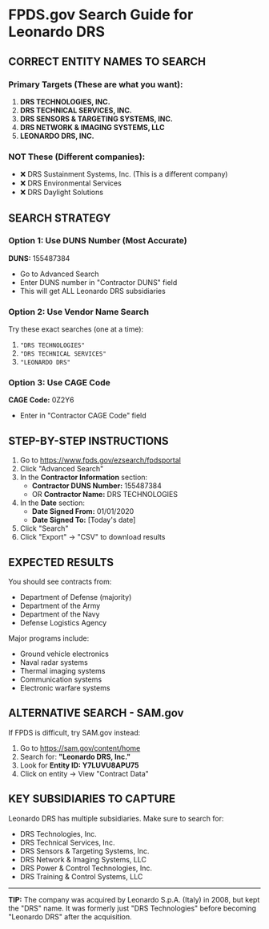 # FPDS.gov Search Guide for Leonardo DRS

## CORRECT ENTITY NAMES TO SEARCH

### Primary Targets (These are what you want):
1. **DRS TECHNOLOGIES, INC.**
2. **DRS TECHNICAL SERVICES, INC.**
3. **DRS SENSORS & TARGETING SYSTEMS, INC.**
4. **DRS NETWORK & IMAGING SYSTEMS, LLC**
5. **LEONARDO DRS, INC.**

### NOT These (Different companies):
- ❌ DRS Sustainment Systems, Inc. (This is a different company)
- ❌ DRS Environmental Services
- ❌ DRS Daylight Solutions

## SEARCH STRATEGY

### Option 1: Use DUNS Number (Most Accurate)
**DUNS:** 155487384
- Go to Advanced Search
- Enter DUNS number in "Contractor DUNS" field
- This will get ALL Leonardo DRS subsidiaries

### Option 2: Use Vendor Name Search
Try these exact searches (one at a time):
1. `"DRS TECHNOLOGIES"`
2. `"DRS TECHNICAL SERVICES"`
3. `"LEONARDO DRS"`

### Option 3: Use CAGE Code
**CAGE Code:** 0Z2Y6
- Enter in "Contractor CAGE Code" field

## STEP-BY-STEP INSTRUCTIONS

1. Go to https://www.fpds.gov/ezsearch/fpdsportal
2. Click "Advanced Search"
3. In the **Contractor Information** section:
   - **Contractor DUNS Number:** 155487384
   - OR **Contractor Name:** DRS TECHNOLOGIES
4. In the **Date** section:
   - **Date Signed From:** 01/01/2020
   - **Date Signed To:** [Today's date]
5. Click "Search"
6. Click "Export" → "CSV" to download results

## EXPECTED RESULTS

You should see contracts from:
- Department of Defense (majority)
- Department of the Army
- Department of the Navy
- Defense Logistics Agency

Major programs include:
- Ground vehicle electronics
- Naval radar systems
- Thermal imaging systems
- Communication systems
- Electronic warfare systems

## ALTERNATIVE SEARCH - SAM.gov

If FPDS is difficult, try SAM.gov instead:
1. Go to https://sam.gov/content/home
2. Search for: **"Leonardo DRS, Inc."**
3. Look for **Entity ID: Y7LUVU8APU75**
4. Click on entity → View "Contract Data"

## KEY SUBSIDIARIES TO CAPTURE

Leonardo DRS has multiple subsidiaries. Make sure to search for:
- DRS Technologies, Inc.
- DRS Technical Services, Inc.
- DRS Sensors & Targeting Systems, Inc.
- DRS Network & Imaging Systems, LLC
- DRS Power & Control Technologies, Inc.
- DRS Training & Control Systems, LLC

---

**TIP:** The company was acquired by Leonardo S.p.A. (Italy) in 2008, but kept the "DRS" name. It was formerly just "DRS Technologies" before becoming "Leonardo DRS" after the acquisition.
